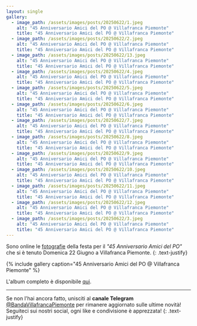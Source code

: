 ```yaml
---
layout: single
gallery:
  - image_path: /assets/images/posts/20250622/1.jpeg
    alt: "45 Anniversario Amici del PO @ Villafranca Piemonte"
    title: "45 Anniversario Amici del PO @ Villafranca Piemonte"
  - image_path: /assets/images/posts/20250622/2.jpeg
    alt: "45 Anniversario Amici del PO @ Villafranca Piemonte"
    title: "45 Anniversario Amici del PO @ Villafranca Piemonte"
  - image_path: /assets/images/posts/20250622/13.jpeg
    alt: "45 Anniversario Amici del PO @ Villafranca Piemonte"
    title: "45 Anniversario Amici del PO @ Villafranca Piemonte"
  - image_path: /assets/images/posts/20250622/4.jpeg
    alt: "45 Anniversario Amici del PO @ Villafranca Piemonte"
    title: "45 Anniversario Amici del PO @ Villafranca Piemonte"
  - image_path: /assets/images/posts/20250622/5.jpeg
    alt: "45 Anniversario Amici del PO @ Villafranca Piemonte"
    title: "45 Anniversario Amici del PO @ Villafranca Piemonte"
  - image_path: /assets/images/posts/20250622/6.jpeg
    alt: "45 Anniversario Amici del PO @ Villafranca Piemonte"
    title: "45 Anniversario Amici del PO @ Villafranca Piemonte"
  - image_path: /assets/images/posts/20250622/7.jpeg
    alt: "45 Anniversario Amici del PO @ Villafranca Piemonte"
    title: "45 Anniversario Amici del PO @ Villafranca Piemonte"
  - image_path: /assets/images/posts/20250622/8.jpeg
    alt: "45 Anniversario Amici del PO @ Villafranca Piemonte"
    title: "45 Anniversario Amici del PO @ Villafranca Piemonte"
  - image_path: /assets/images/posts/20250622/9.jpeg
    alt: "45 Anniversario Amici del PO @ Villafranca Piemonte"
    title: "45 Anniversario Amici del PO @ Villafranca Piemonte"
  - image_path: /assets/images/posts/20250622/10.jpeg
    alt: "45 Anniversario Amici del PO @ Villafranca Piemonte"
    title: "45 Anniversario Amici del PO @ Villafranca Piemonte"
  - image_path: /assets/images/posts/20250622/11.jpeg
    alt: "45 Anniversario Amici del PO @ Villafranca Piemonte"
    title: "45 Anniversario Amici del PO @ Villafranca Piemonte"
  - image_path: /assets/images/posts/20250622/12.jpeg
    alt: "45 Anniversario Amici del PO @ Villafranca Piemonte"
    title: "45 Anniversario Amici del PO @ Villafranca Piemonte"
  - image_path: /assets/images/posts/20250622/3.jpeg
    alt: "45 Anniversario Amici del PO @ Villafranca Piemonte"
    title: "45 Anniversario Amici del PO @ Villafranca Piemonte"
---
```

Sono online le [fotografie](/galleria) della festa per il *"45 Anniversario Amici del PO"* che si è tenuto Domenica 22 Giugno a Villafranca Piemonte.
{: .text-justify}

{% include gallery caption="45 Anniversario Amici del PO @ Villafranca Piemonte" %}

L'album completo è disponibile [qui](https://photos.app.goo.gl/cpNqAszsRV8UbyY78).

---
Se non l'hai ancora fatto, unisciti al **canale Telegram** [@BandaVillafrancaPiemonte](https://t.me/BandaVillafrancaPiemonte) per rimanere aggiornato sulle ultime novità! Seguiteci sui nostri social, ogni like e condivisione è apprezzata!
{: .text-justify}